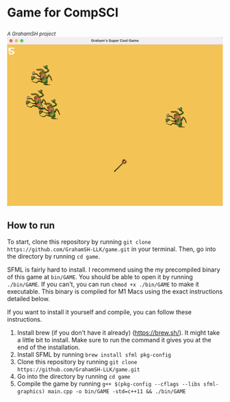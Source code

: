 # Game for CompSCI
<sub>*A GrahamSH project*</sub>
![assets/cover.png](assets/cover.png)
## How to run
To start, clone this repository by running `git clone https://github.com/GrahamSH-LLK/game.git` in your terminal. Then, go into the directory by running `cd game`. 

SFML is fairly hard to install. I recommend using the my precompiled binary of this game at `bin/GAME`. You should be able to open it by running `./bin/GAME`. If you can't, you can run `chmod +x ./bin/GAME` to make it executable.
This binary is compiled for M1 Macs using the exact instructions detailed below.

If you want to install it yourself and compile, you can follow these instructions. 


1. Install brew (if you don't have it already) (https://brew.sh/). It might take a little bit to install. Make sure to run the command it gives you at the end of the installation.
2. Install SFML by running `brew install sfml pkg-config`
3. Clone this repository by running `git clone https://github.com/GrahamSH-LLK/game.git`
4. Go into the directory by running `cd game`
5. Compile the game by running `g++ $(pkg-config --cflags --libs sfml-graphics) main.cpp -o bin/GAME -std=c++11 && ./bin/GAME`


